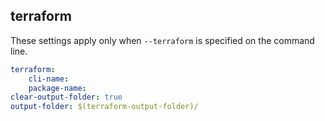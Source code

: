 
## terraform

These settings apply only when `--terraform` is specified on the command line.

``` yaml $(terraform)
terraform:
    cli-name: 
    package-name: 
clear-output-folder: true
output-folder: $(terraform-output-folder)/
```
